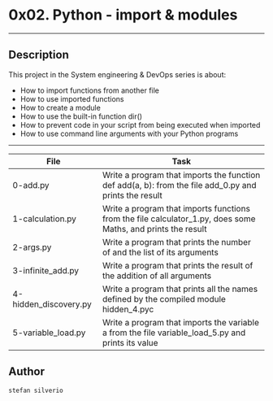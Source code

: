 # 0x02. Python - import & modules
---
## Description

This project in the System engineering & DevOps series is about:
* How to import functions from another file
* How to use imported functions
* How to create a module
* How to use the built-in function dir()
* How to prevent code in your script from being executed when imported
* How to use command line arguments with your Python programs

---
File|Task
---|---
0-add.py | Write a program that imports the function def add(a, b): from the file add_0.py and prints the result
1-calculation.py | Write a program that imports functions from the file calculator_1.py, does some Maths, and prints the result
2-args.py | Write a program that prints the number of and the list of its arguments
3-infinite_add.py | Write a program that prints the result of the addition of all arguments
4-hidden_discovery.py | Write a program that prints all the names defined by the compiled module hidden_4.pyc
5-variable_load.py | Write a program that imports the variable a from the file variable_load_5.py and prints its value

## Author
`stefan silverio`